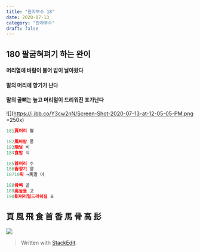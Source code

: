 ```yaml
---
title: "한자부수 18"
date: 2020-07-13
category: "한자부수"
draft: false
---
```


## 180  팔굽혀펴기 하는 완이
####  머리혈에 바람이 불어 밥이 날아왔다
#### 말의 머리에 향기가 난다
#### 말의 골뼈는 높고 머리털이 드리워진 표가난다

![](https://i.ibb.co/Y3cw2nN/Screen-Shot-2020-07-13-at-12-05-05-PM.png =250x)
```js
181頁머리 혈

182風바람 풍
183飛날 비
184食밥 식

185首머리 수
186香향기 향
18710획 →馬말 마

188骨뼈 골
189高높을 고
190髟머리털드리워질 표

```

## 頁 風 飛 食 首 香 馬 骨 高 髟
![](https://i.ibb.co/WGG7gWQ/180.png)

> Written with [StackEdit](https://stackedit.io/).
<!--stackedit_data:
eyJoaXN0b3J5IjpbLTE2NzM1NDM0MzEsMzgyOTk0MjczLC0xNT
EzODIwOTAzLDIwNTY0NzMxODMsLTE1OTM3ODk5NTRdfQ==
-->